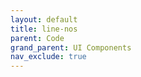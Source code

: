 ```yaml
---
layout: default
title: line-nos
parent: Code
grand_parent: UI Components
nav_exclude: true
--- 
```

